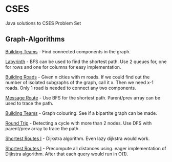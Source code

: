 # CSES
Java solutions to CSES Problem Set

## Graph-Algorithms
 <ins>Building Teams</ins> - Find connected components in the graph.

 <ins>Labyrinth</ins> - BFS can be used to find the shortest path. Use 2 queues for, one for rows and one
   for columns for easy implementation.

 <ins>Building Roads</ins> - Given n cities with m roads. If we could find out the number of isolated subgraphs
   of the graph, call it x. Then we need x-1 roads. Only 1 road is needed to connect any two components. 
   
 <ins>Message Route</ins> - Use BFS for the shortest path. Parent/prev array can be used to trace the path.

 <ins>Building Teams</ins> - Graph colouring. See if a bipartite graph can be made. 

 <ins>Round Trip</ins> - Detecting a cycle with more than 2 nodes. Use DFS with parent/prev array to trace
   the path.

 <ins>Shortest Routes I</ins> - Dijkstra algorithm. Even lazy dijkstra would work.

 <ins>Shortest Routes I</ins> - Precompute all distances using. eager implementation of Dijkstra algorithm. After that each
   query would run in O(1).
